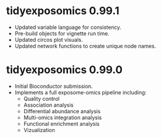 # tidyexposomics 0.99.1

* Updated variable language for consistency.
* Pre-build objects for vignette run time.
* Updated circos plot visuals.
* Updated network functions to create unique node names.


# tidyexposomics 0.99.0

* Initial Bioconductor submission.
* Implements a full exposome-omics pipeline including:
  - Quality control 
  - Association analysis
  - Differential abundance analysis
  - Multi-omics integration analysis
  - Functional enrichment analysis
  - Vizualization 



